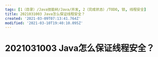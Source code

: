 ```yaml
---
tags: [1（目录）/Java技能树/Java/并发, 2（完成状态）/TODO, 锁, 线程安全]
title: 2021031003 Java怎么保证线程安全？
created: '2021-03-09T07:13:41.764Z'
modified: '2021-03-10T19:40:10.095Z'
---
```


# 2021031003 Java怎么保证线程安全？

